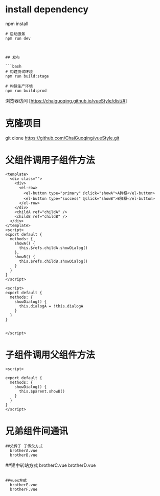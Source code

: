 

# install dependency
npm install


```
# 启动服务
npm run dev



## 发布

```bash
# 构建测试环境
npm run build:stage

# 构建生产环境
npm run build:prod
```
浏览器访问 [https://chaiguoqing.github.io/vueStyle/dist/#]

# 克隆项目
git clone https://github.com/ChaiGuoqing/vueStyle.git

# 父组件调用子组件方法

<!--父组件-->
```
<template>
  <div class="">
    <div>
      <el-row>
        <el-button type="primary" @click="showA">A弹框</el-button>
        <el-button type="success" @click="showB">B弹框</el-button>
      </el-row>
    </div>
    <childA ref="childA" />
    <childB ref="childB" />
  </div>
</template>
<script>
export default {
  methods: {
    showA() {
      this.$refs.childA.showDialog()
    },
    showB() {
      this.$refs.childB.showDialog()
    }
  }
}
</script>

```

<!--子组件-->

```
<script>
export default {
  methods: {
    showDialog() {
      this.dialogA = !this.dialogA
    }
  }
}


</script>

```

# 子组件调用父组件方法

<!--子组件-->

```
<script>
  
export default {
  methods: {
    showDialog() {
      this.$parent.showB()
    }
  }
}
</script>

```

# 兄弟组件间通讯

```
##父传子 子传父方式 
  brotherA.vue 
  brotherB.vue

```

##建中转站方式
  brotherC.vue
  brotherD.vue

```

##vuex方式
  brotherE.vue
  brotherF.vue  

```
